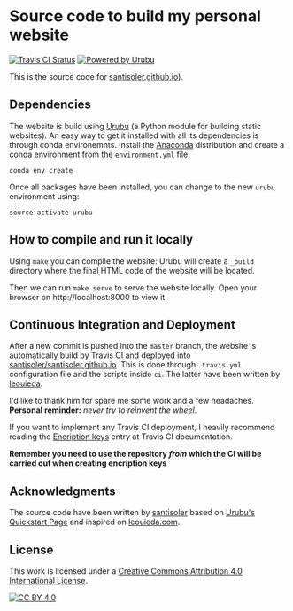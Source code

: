 # Source code to build my personal website

[![Travis CI Status](https://travis-ci.org/santisoler/website.svg?branch=master&style=for-the-badge)](https://travis-ci.org/santisoler/website)
[![Powered by Urubu](https://img.shields.io/badge/powered_by-urubu-blue.svg?style=for-the-badge)](http://urubu.jandecaluwe.com/)

This is the source code for
[santisoler.github.io](https://santisoler.github.io)).


## Dependencies

The website is build using [Urubu](http://urubu.jandecaluwe.com/) (a Python module for
building static websites).
An easy way to get it installed with all its dependencies is through conda environemnts.
Install the [Anaconda](https://www.anaconda.com/) distribution and create a conda
environment from the `environment.yml` file:

```
conda env create
```

Once all packages have been installed, you can change to the new `urubu` environment
using:

```
source activate urubu
```


## How to compile and run it locally

Using `make` you can compile the website: Urubu will create a `_build` directory where
the final HTML code of the website will be located.

Then we can run `make serve` to serve the website locally. Open your browser on
http://localhost:8000 to view it.


## Continuous Integration and Deployment

After a new commit is pushed into the `master` branch, the website is automatically
build by Travis CI and deployed into
[santisoler/santisoler.github.io](https://www.github.com/santisoler/santisoler.github.io).
This is done through `.travis.yml` configuration file and the scripts inside `ci`. The
latter have been written by [leouieda](https://www.leouieda.com).

I'd like to thank him for spare me some work and a few headaches.
**Personal reminder:** *never try to reinvent the wheel*.

If you want to implement any Travis CI deployment, I heavily recommend reading the
[Encription keys](https://docs.travis-ci.com/user/encryption-keys/) entry at Travis CI
documentation.

**Remember you need to use the repository *from* which the CI will be carried out when
creating encription keys**


## Acknowledgments

The source code have been written by [santisoler](https://santisoler.github.io) based on
[Urubu's Quickstart Page](https://github.com/jandecaluwe/urubu-quickstart/) and inspired
on [leouieda.com](https://www.leouieda.com).


## License

This work is licensed under a [Creative Commons Attribution 4.0 International
License][cc-by].

[![CC BY 4.0][cc-by-image]][cc-by]

[cc-by]: http://creativecommons.org/licenses/by/4.0/
[cc-by-image]: https://i.creativecommons.org/l/by/4.0/88x31.png
